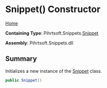 # Snippet\(\) Constructor

[Home](../../../../README.md)

**Containing Type**: Pihrtsoft\.Snippets\.[Snippet](../README.md)

**Assembly**: Pihrtsoft\.Snippets\.dll

## Summary

Initializes a new instance of the [Snippet](../README.md) class\.

```csharp
public Snippet()
```

